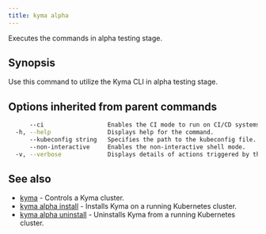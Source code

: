 ```yaml
---
title: kyma alpha
---
```


Executes the commands in alpha testing stage.

## Synopsis

Use this command to utilize the Kyma CLI in alpha testing stage.

## Options inherited from parent commands

```bash
      --ci                  Enables the CI mode to run on CI/CD systems. It avoids any user interaction (e.g. no dialog prompts) and ensures that logs are formatted properly in log files (e.g. no spinners for CLI steps).
  -h, --help                Displays help for the command.
      --kubeconfig string   Specifies the path to the kubeconfig file. By default, Kyma CLI uses the KUBECONFIG environment variable or "/$HOME/.kube/config" if the variable is not set.
      --non-interactive     Enables the non-interactive shell mode.
  -v, --verbose             Displays details of actions triggered by the command.
```

## See also

* [kyma](#kyma-kyma)	 - Controls a Kyma cluster.
* [kyma alpha install](#kyma-alpha-install-kyma-alpha-install)	 - Installs Kyma on a running Kubernetes cluster.
* [kyma alpha uninstall](#kyma-alpha-uninstall-kyma-alpha-uninstall)	 - Uninstalls Kyma from a running Kubernetes cluster.

